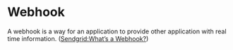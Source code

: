 # Webhook

A webhook is a way for an application to provide other application with real time information. ([Sendgrid:What’s a Webhook?](https://sendgrid.com/blog/whats-webhook/))
